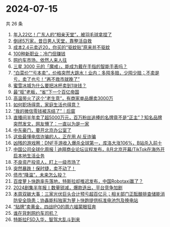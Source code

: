 # 2024-07-15

共 26 条

<!-- BEGIN 36KR -->
<!-- 最后更新时间 2024-07-15 02:01:12 +0800 -->
1. [年入22亿！广东人的“相亲天堂”，被羽毛球拿捏了](https://36kr.com/p/2860385982843526)
1. [倒闭5万家，昔日男人天堂，靠整活自救](https://36kr.com/p/2861667239791233)
1. [成本2.4元卖近20，你买的“驱蚊贴”原来并不驱蚊](https://36kr.com/p/2861392043445129)
1. [100种新职业​：冷门但赚钱](https://36kr.com/p/2861355131947650)
1. [网约车市场，依然人来人往](https://36kr.com/p/2860571362757254)
1. [三星 3000 元的「魔戒」，能成为戴在手指的智能手表吗？](https://36kr.com/p/2860178422582152)
1. [“白菜价”“亏本卖”，价格突然大跳水！业内：多囤多赔，少囤少赔；不卖是亏，卖了也亏！“再不救市就晚了”](https://36kr.com/p/2860560725330824)
1. [蜜雪冰城为什么要把冰杯卖到1块钱？](https://36kr.com/p/2861444442540934)
1. [最“抠”老板，“省”下一个百亿帝国](https://36kr.com/p/2861631590861447)
1. [高温带火了这个“老生意”，有商家单品爆卖3000万](https://36kr.com/p/2860745912339073)
1. [如何职场得意，家庭生活也得意？](https://36kr.com/p/2853375015275401)
1. [“我的微信零钱被冻结了”｜后窗](https://36kr.com/p/2861514659613575)
1. [直播间半年卖了超5000万元，百万粉丝追捧的名牌竟不是“正主”？知名品牌突然发文，网友懵了：一直以为是一家](https://36kr.com/p/2859347152341891)
1. [中东豪门，要开北京办公室了](https://36kr.com/p/2860359514606472)
1. [这些最懂电信诈骗的人，正在用 AI 反诈骗](https://36kr.com/p/2861648170404738)
1. [凶残的游戏圈：DNF手游收入爆杀全球第一，库洛大涨106%，B站杀入前十](https://36kr.com/p/2860773628168835)
1. [中国公司全球化周报 | 迪拜商业论坛议程发布，8月北京开幕/TikTok在海外开启本地生活业务](https://36kr.com/p/2860855102704257)
1. [不良资产投资人，盯上一级市场了](https://36kr.com/p/2860416583387779)
1. [突然暴跌！保时捷，卖不动了！](https://36kr.com/p/2861480043305350)
1. [债市“降温”，未来怎么投？](https://36kr.com/p/2861743030307720)
1. [百度萝卜快跑率先落地，特斯拉却推迟发布，中国Robotaxi赢了？](https://36kr.com/p/2860720810760584)
1. [2024剧集半年报丨数量锐减，爆款迭出，平台竞争加剧](https://36kr.com/p/2860619025025666)
1. [本周双碳大事：三家光伏巨头合计预亏超百亿元；相关部门正酝酿排查储能消防安全隐患；协鑫能科独家为萝卜快跑提供标准电池包及换电站](https://36kr.com/p/2860933135518341)
1. [“贴牌”卖黄金，四战IPO的周六福蒙眼狂奔](https://36kr.com/p/2861654114093956)
1. [谁在背刺网约车司机？](https://36kr.com/p/2860679915146121)
1. [特斯拉FSD入华，智驾大乱斗到来](https://36kr.com/p/2861580889623432)
<!-- END 36KR -->